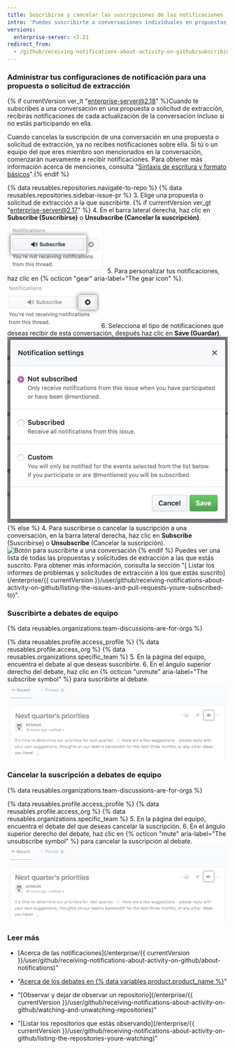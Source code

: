 ```yaml
---
title: Suscribirse y cancelar las suscripciones de las notificaciones
intro: 'Puedes suscribirte a conversaciones individuales en propuestas, solicitudes de extracción y debates de equipo, incluso si no estás observando el repositorio o un miembro del equipo donde se está dando el debate. Si ya no estás interesado en una conversación, puedes cancelar la suscripción o personalizar los tipos de notificaciones que recibes.'
versions:
  enterprise-server: <2.21
redirect_from:
  - /github/receiving-notifications-about-activity-on-github/subscribing-to-and-unsubscribing-from-notifications
---
```

### Administrar tus configuraciones de notificación para una propuesta o solicitud de extracción

{% if currentVersion ver_lt "enterprise-server@2.18" %}Cuando te subscribes a una conversación en una propuesta o solicitud de extracción, recibirás notificaciones de cada actualización de la conversación incluso si no estás participando en ella.

Cuando cancelas la suscripción de una conversación en una propuesta o solicitud de extracción, ya no recibes notificaciones sobre ella. Si tú o un equipo del que eres miembro son mencionados en la conversación, comenzarán nuevamente a recibir notificaciones. Para obtener más información acerca de menciones, consulta "[Sintaxis de escritura y formato básicos](/articles/basic-writing-and-formatting-syntax/#mentioning-people-and-teams)".{% endif %}

{% data reusables.repositories.navigate-to-repo %}
{% data reusables.repositories.sidebar-issue-pr %}
3. Elige una propuesta o solicitud de extracción a la que suscribirte.
{% if currentVersion ver_gt "enterprise-server@2.17" %}
4. En el barra lateral derecha, haz clic en **Subscribe (Suscribirse)** o **Unsubscribe (Cancelar la suscripción)**. ![Botón para suscribirte a una conversación](/assets/images/help/notifications/subscribe_button_with_gear.png)
5. Para personalizar tus notificaciones, haz clic en {% octicon "gear" aria-label="The gear icon" %}. ![Botón de ajustes al lado de Suscribirse a una conversación](/assets/images/help/notifications/subscribe_button_with_gear_chosen.png)
6. Selecciona el tipo de notificaciones que deseas recibir de esta conversación, después haz clic en **Save (Guardar)**. ![Lista de opciones para suscribirse a una conversación](/assets/images/help/notifications/subscribe_options.png)
{% else %}
4. Para suscribirse o cancelar la suscripción a una conversación, en la barra lateral derecha, haz clic en **Subscribe** (Suscribirse) o **Unsubscribe** (Cancelar la suscripción). ![Botón para suscribirte a una conversación](/assets/images/help/notifications/subscribe_button.png)
{% endif %}
Puedes ver una lista de todas las propuestas y solicitudes de extracción a las que estás suscrito. Para obtener más información, consulta la sección "[ Listar los informes de problemas y solicitudes de extracción a los que estás suscrito](/enterprise/{{ currentVersion }}/user/github/receiving-notifications-about-activity-on-github/listing-the-issues-and-pull-requests-youre-subscribed-to)".

### Suscribirte a debates de equipo

{% data reusables.organizations.team-discussions-are-for-orgs %}

{% data reusables.profile.access_profile %}
{% data reusables.profile.access_org %}
{% data reusables.organizations.specific_team %}
5. En la página del equipo, encuentra el debate al que deseas suscribirte.
6. En el ángulo superior derecho del debate, haz clic en {% octicon "unmute" aria-label="The subscribe symbol" %} para suscribirte al debate. ![Botón para suscribirse a un debate de equipo](/assets/images/help/notifications/team-discussion-subscribe-button.png)

### Cancelar la suscripción a debates de equipo

{% data reusables.organizations.team-discussions-are-for-orgs %}

{% data reusables.profile.access_profile %}
{% data reusables.profile.access_org %}
{% data reusables.organizations.specific_team %}
5. En la página del equipo, encuentra el debate del que deseas cancelar la suscripción.
6. En el ángulo superior derecho del debate, haz clic en {% octicon "mute" aria-label="The unsubscribe symbol" %} para cancelar la suscripción al debate. ![Botón para suscribirse a un debate de equipo](/assets/images/help/notifications/team-discussion-unsubscribe-button.png)

### Leer más

- [Acerca de las notificaciones](/enterprise/{{ currentVersion }}/user/github/receiving-notifications-about-activity-on-github/about-notifications)"
- "[Acerca de los debates en {% data variables.product.product_name %}](/articles/about-conversations-on-github)"
- "[Observar y dejar de observar un repositorio](/enterprise/{{ currentVersion }}/user/github/receiving-notifications-about-activity-on-github/watching-and-unwatching-repositories)"

- "[Listar los repositorios que estás observando](/enterprise/{{ currentVersion }}/user/github/receiving-notifications-about-activity-on-github/listing-the-repositories-youre-watching)"
